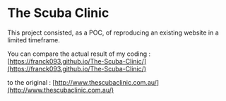 # The Scuba Clinic

This project consisted, as a POC, of reproducing an existing website in a limited timeframe.

You can compare the actual result of my coding : [https://franck093.github.io/The-Scuba-Clinic/](https://franck093.github.io/The-Scuba-Clinic/)

to the original : [http://www.thescubaclinic.com.au/](http://www.thescubaclinic.com.au/)

